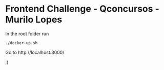 # Frontend Challenge - Qconcursos - Murilo Lopes

In the root folder run

```console
./docker-up.sh
```

Go to http://localhost:3000/

;)